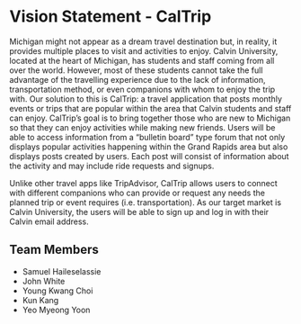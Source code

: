 # Vision Statement - CalTrip

Michigan might not appear as a dream travel destination but, in reality, it provides multiple places to visit and activities to enjoy. Calvin University, located at the heart of Michigan, has students and staff coming from all over the world. However, most of these students cannot take the full advantage of the travelling experience due to the lack of information, transportation method, or even companions with whom to enjoy the trip with. Our solution to this is CalTrip: a travel application that posts monthly events or trips that are popular within the area that Calvin students and staff can enjoy. CalTrip’s goal is to bring together those who are new to Michigan so that they can enjoy activities while making new friends. Users will be able to access information from a “bulletin board” type forum that not only displays popular activities happening within the Grand Rapids area but also displays posts created by users. Each post will consist of information about the activity and may include ride requests and signups.

Unlike other travel apps like TripAdvisor, CalTrip allows users to connect with different companions who can provide or request any needs the planned trip or event requires (i.e. transportation). As our target market is Calvin University, the users will be able to sign up and log in with their Calvin email address. 

## Team Members

* Samuel Haileselassie
* John White
* Young Kwang Choi
* Kun Kang
* Yeo Myeong Yoon
